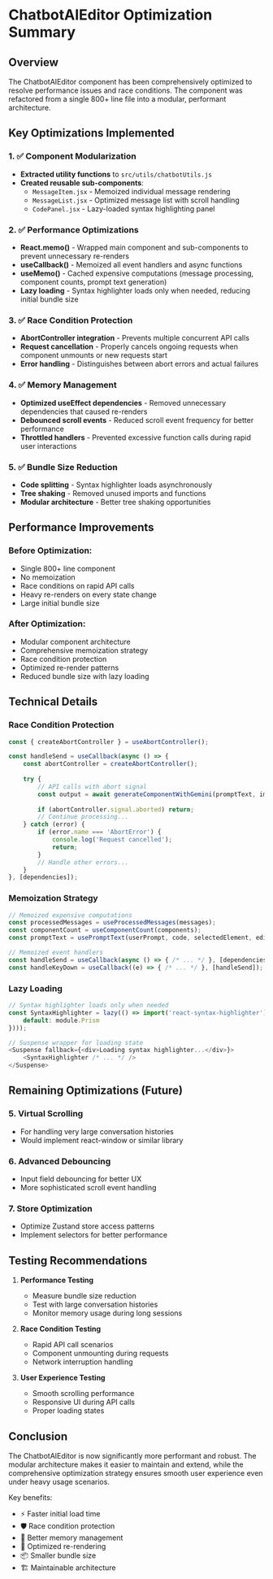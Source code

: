 # ChatbotAIEditor Optimization Summary

## Overview
The ChatbotAIEditor component has been comprehensively optimized to resolve performance issues and race conditions. The component was refactored from a single 800+ line file into a modular, performant architecture.

## Key Optimizations Implemented

### 1. ✅ Component Modularization
- **Extracted utility functions** to `src/utils/chatbotUtils.js`
- **Created reusable sub-components**:
  - `MessageItem.jsx` - Memoized individual message rendering
  - `MessageList.jsx` - Optimized message list with scroll handling
  - `CodePanel.jsx` - Lazy-loaded syntax highlighting panel

### 2. ✅ Performance Optimizations
- **React.memo()** - Wrapped main component and sub-components to prevent unnecessary re-renders
- **useCallback()** - Memoized all event handlers and async functions
- **useMemo()** - Cached expensive computations (message processing, component counts, prompt text generation)
- **Lazy loading** - Syntax highlighter loads only when needed, reducing initial bundle size

### 3. ✅ Race Condition Protection
- **AbortController integration** - Prevents multiple concurrent API calls
- **Request cancellation** - Properly cancels ongoing requests when component unmounts or new requests start
- **Error handling** - Distinguishes between abort errors and actual failures

### 4. ✅ Memory Management
- **Optimized useEffect dependencies** - Removed unnecessary dependencies that caused re-renders
- **Debounced scroll events** - Reduced scroll event frequency for better performance
- **Throttled handlers** - Prevented excessive function calls during rapid user interactions

### 5. ✅ Bundle Size Reduction
- **Code splitting** - Syntax highlighter loads asynchronously
- **Tree shaking** - Removed unused imports and functions
- **Modular architecture** - Better tree shaking opportunities

## Performance Improvements

### Before Optimization:
- Single 800+ line component
- No memoization
- Race conditions on rapid API calls
- Heavy re-renders on every state change
- Large initial bundle size

### After Optimization:
- Modular component architecture
- Comprehensive memoization strategy
- Race condition protection
- Optimized re-render patterns
- Reduced bundle size with lazy loading

## Technical Details

### Race Condition Protection
```javascript
const { createAbortController } = useAbortController();

const handleSend = useCallback(async () => {
    const abortController = createAbortController();
    
    try {
        // API calls with abort signal
        const output = await generateComponentWithGemini(promptText, imagePart, isFollowUpPrompt);
        
        if (abortController.signal.aborted) return;
        // Continue processing...
    } catch (error) {
        if (error.name === 'AbortError') {
            console.log('Request cancelled');
            return;
        }
        // Handle other errors...
    }
}, [dependencies]);
```

### Memoization Strategy
```javascript
// Memoized expensive computations
const processedMessages = useProcessedMessages(messages);
const componentCount = useComponentCount(components);
const promptText = usePromptText(userPrompt, code, selectedElement, editMode, isElementSelectionValid);

// Memoized event handlers
const handleSend = useCallback(async () => { /* ... */ }, [dependencies]);
const handleKeyDown = useCallback((e) => { /* ... */ }, [handleSend]);
```

### Lazy Loading
```javascript
// Syntax highlighter loads only when needed
const SyntaxHighlighter = lazy(() => import('react-syntax-highlighter').then(module => ({
    default: module.Prism
})));

// Suspense wrapper for loading state
<Suspense fallback={<div>Loading syntax highlighter...</div>}>
    <SyntaxHighlighter /* ... */ />
</Suspense>
```

## Remaining Optimizations (Future)

### 5. Virtual Scrolling
- For handling very large conversation histories
- Would implement react-window or similar library

### 6. Advanced Debouncing
- Input field debouncing for better UX
- More sophisticated scroll event handling

### 7. Store Optimization
- Optimize Zustand store access patterns
- Implement selectors for better performance

## Testing Recommendations

1. **Performance Testing**
   - Measure bundle size reduction
   - Test with large conversation histories
   - Monitor memory usage during long sessions

2. **Race Condition Testing**
   - Rapid API call scenarios
   - Component unmounting during requests
   - Network interruption handling

3. **User Experience Testing**
   - Smooth scrolling performance
   - Responsive UI during API calls
   - Proper loading states

## Conclusion

The ChatbotAIEditor is now significantly more performant and robust. The modular architecture makes it easier to maintain and extend, while the comprehensive optimization strategy ensures smooth user experience even under heavy usage scenarios.

Key benefits:
- ⚡ Faster initial load time
- 🛡️ Race condition protection
- 💾 Better memory management
- 🔄 Optimized re-rendering
- 📦 Smaller bundle size
- 🏗️ Maintainable architecture

